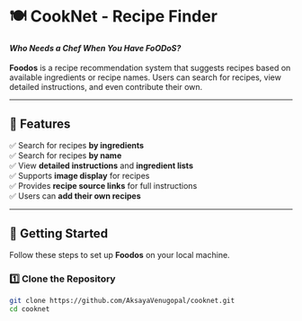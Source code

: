 # 🍽️ CookNet - Recipe Finder
#### _Who Needs a Chef When You Have FoODoS?_

**Foodos** is a recipe recommendation system that suggests recipes based on available ingredients or recipe names. Users can search for recipes, view detailed instructions, and even contribute their own.

---

## 🌟 Features
✅ Search for recipes **by ingredients**  
✅ Search for recipes **by name**  
✅ View **detailed instructions** and **ingredient lists**  
✅ Supports **image display** for recipes  
✅ Provides **recipe source links** for full instructions  
✅ Users can **add their own recipes**  

---

## 🚀 Getting Started
Follow these steps to set up **Foodos** on your local machine.

### 1️⃣ Clone the Repository
```sh
git clone https://github.com/AksayaVenugopal/cooknet.git
cd cooknet
